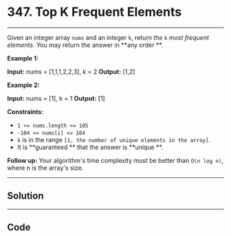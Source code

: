 # 347. Top K Frequent Elements

---

Given an integer array `nums` and an integer `k`, return _the_ `k` _most frequent elements_. You may return the answer in **any order **.

 

**Example 1:**


**Input:** nums = [1,1,1,2,2,3], k = 2
**Output:** [1,2]


**Example 2:**


**Input:** nums = [1], k = 1
**Output:** [1]


 

**Constraints:**

  * `1 <= nums.length <= 105`
  * `-104 <= nums[i] <= 104`
  * `k` is in the range `[1, the number of unique elements in the array]`.
  * It is **guaranteed ** that the answer is **unique **.



 

**Follow up:** Your algorithm's time complexity must be better than `O(n log n)`, where n is the array's size.

---

## Solution



---

## Code
```python


```
